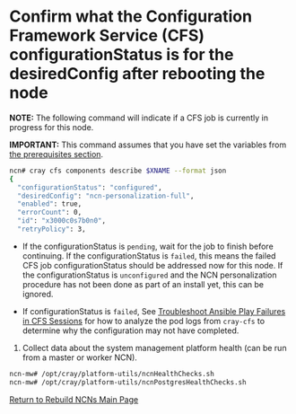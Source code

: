 # Confirm what the Configuration Framework Service (CFS) configurationStatus is for the desiredConfig after rebooting the node

**NOTE:** The following command will indicate if a CFS job is currently in progress for this node.

**IMPORTANT:** This command assumes that you have set the variables from [the prerequisites section](../Rebuild_NCNs.md#Prerequisites).

  ```bash
  ncn# cray cfs components describe $XNAME --format json
  {
    "configurationStatus": "configured",
    "desiredConfig": "ncn-personalization-full",
    "enabled": true,
    "errorCount": 0,
    "id": "x3000c0s7b0n0",
    "retryPolicy": 3,
  ```

* If the configurationStatus is `pending`, wait for the job to finish before continuing. If the configurationStatus is `failed`, this means the failed CFS job configurationStatus should be addressed now for this node. If the configurationStatus is `unconfigured` and the NCN personalization procedure has not been done as part of an install yet, this can be ignored.

* If configurationStatus is `failed`, See [Troubleshoot Ansible Play Failures in CFS Sessions](../configuration_management/Troubleshoot_Ansible_Play_Failures_in_CFS_Sessions.md) for how to analyze the pod logs from `cray-cfs` to determine why the configuration may not have completed.

1. Collect data about the system management platform health \(can be run from a master or worker NCN\).

  ```bash
  ncn-mw# /opt/cray/platform-utils/ncnHealthChecks.sh
  ncn-mw# /opt/cray/platform-utils/ncnPostgresHealthChecks.sh
  ```

[Return to Rebuild NCNs Main Page](../Rebuild_NCNs.md)